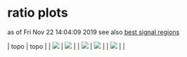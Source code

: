 # ratio plots
as of Fri Nov 22 14:04:09 2019
see also [best signal regions](bestSRs)

| topo | topo |
| <img src="https://smodels.github.io/ratioplots/ratio_THSCPM6.png" /> | <img src="https://smodels.github.io/ratioplots/ratio_THSCPM8.png" /> |
| <img src="https://smodels.github.io/ratioplots/ratio_THSCPM4.png" /> | <img src="https://smodels.github.io/ratioplots/ratio_THSCPM5.png" /> |
| <img src="https://smodels.github.io/ratioplots/ratio_THSCPM3.png" />  | |
